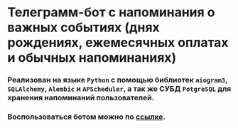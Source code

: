 # Телеграмм-бот с напоминания о важных событиях (днях рождениях, ежемесячных оплатах и обычных напоминаниях)
### Реализован на языке ```Python``` с помощью библиотек ```aiogram3```, ```SQLAlchemy```, ```Alembic``` и ```APScheduler```, а так же СУБД ```PotgreSQL``` для хранения напоминаний пользователей.
### Воспользоваться ботом можно по [ссылке](https://t.me/telecom77bot).





































